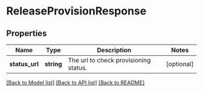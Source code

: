 # ReleaseProvisionResponse

## Properties
Name | Type | Description | Notes
------------ | ------------- | ------------- | -------------
**status_url** | **string** | The url to check provisioning status. | [optional] 

[[Back to Model list]](../README.md#documentation-for-models) [[Back to API list]](../README.md#documentation-for-api-endpoints) [[Back to README]](../README.md)


